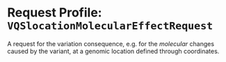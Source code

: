 # Request Profile: `VQSlocationMolecularEffectRequest`

A request for the variation consequence, e.g. for the _molecular_ changes
caused by the variant, at a genomic location defined through coordinates.